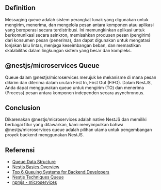## Definition

Messaging queue adalah sistem perangkat lunak yang digunakan untuk mengirim, menerima, dan mengelola pesan antara komponen atau aplikasi yang beroperasi secara terdistribusi. Ini memungkinkan aplikasi untuk berkomunikasi secara asinkron, memisahkan produsen pesan (pengirim) dari konsumen pesan (penerima), dan dapat digunakan untuk mengatasi lonjakan lalu lintas, menjaga keseimbangan beban, dan memastikan skalabilitas dalam lingkungan sistem yang besar dan kompleks.

## @nestjs/microservices Queue

Queue dalam @nestjs/microservices merujuk ke mekanisme di mana pesan dikirim dan diterima dalam urutan First In, First Out (FIFO). Dalam NestJS, Anda dapat menggunakan queue untuk mengirim (TO) dan menerima (Process) pesan antara komponen independen secara asynchronous.

## Conclusion

Dikarenakan @nestjs/microservices adalah native NestJS dan memiliki berbagai fitur yang ditawarkan, kami menyimpulkan bahwa @nestjs/microservices queue adalah pilihan utama untuk pengembangan proyek backend menggunakan NestJS.

## Referensi

- [Queue Data Structure](https://www.geeksforgeeks.org/queue-data-structure/)
- [Nestjs Basics Overview](https://docs.nestjs.com/microservices/basics)
- [Top 6 Queuing Systems for Backend Developers](https://geekflare.com/queuing-systems-for-backend-developers/)
- [Nestjs Techniques Queue](https://docs.nestjs.com/techniques/queues)
- [npmjs - microservices](https://www.npmjs.com/package/@nestjs/microservices)
